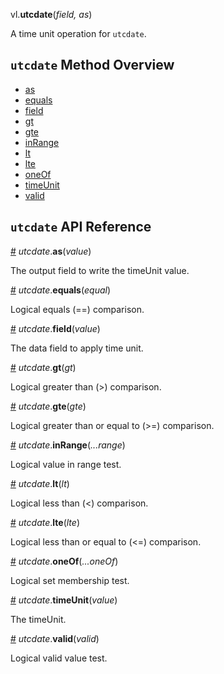 vl.<b>utcdate</b>(<em>field, as</em>)

A time unit operation for <code>utcdate</code>.

## <code>utcdate</code> Method Overview

* <a href="#as">as</a>
* <a href="#equals">equals</a>
* <a href="#field">field</a>
* <a href="#gt">gt</a>
* <a href="#gte">gte</a>
* <a href="#inRange">inRange</a>
* <a href="#lt">lt</a>
* <a href="#lte">lte</a>
* <a href="#oneOf">oneOf</a>
* <a href="#timeUnit">timeUnit</a>
* <a href="#valid">valid</a>

## <code>utcdate</code> API Reference

<a id="as" href="#as">#</a>
<em>utcdate</em>.<b>as</b>(<em>value</em>)

The output field to write the timeUnit value.

<a id="equals" href="#equals">#</a>
<em>utcdate</em>.<b>equals</b>(<em>equal</em>)

Logical equals (==) comparison.

<a id="field" href="#field">#</a>
<em>utcdate</em>.<b>field</b>(<em>value</em>)

The data field to apply time unit.

<a id="gt" href="#gt">#</a>
<em>utcdate</em>.<b>gt</b>(<em>gt</em>)

Logical greater than (>) comparison.

<a id="gte" href="#gte">#</a>
<em>utcdate</em>.<b>gte</b>(<em>gte</em>)

Logical greater than or equal to (>=) comparison.

<a id="inRange" href="#inRange">#</a>
<em>utcdate</em>.<b>inRange</b>(<em>...range</em>)

Logical value in range test.

<a id="lt" href="#lt">#</a>
<em>utcdate</em>.<b>lt</b>(<em>lt</em>)

Logical less than (<) comparison.

<a id="lte" href="#lte">#</a>
<em>utcdate</em>.<b>lte</b>(<em>lte</em>)

Logical less than or equal to (<=) comparison.

<a id="oneOf" href="#oneOf">#</a>
<em>utcdate</em>.<b>oneOf</b>(<em>...oneOf</em>)

Logical set membership test.

<a id="timeUnit" href="#timeUnit">#</a>
<em>utcdate</em>.<b>timeUnit</b>(<em>value</em>)

The timeUnit.

<a id="valid" href="#valid">#</a>
<em>utcdate</em>.<b>valid</b>(<em>valid</em>)

Logical valid value test.

